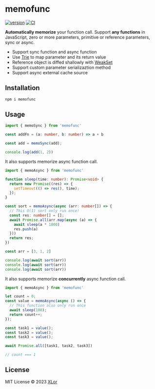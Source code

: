 # memofunc

[![version](https://img.shields.io/npm/v/memofunc?label=memofunc)](https://www.npmjs.com/package/memofunc)
[![CI](https://github.com/yjl9903/memofunc/actions/workflows/ci.yml/badge.svg)](https://github.com/yjl9903/memofunc/actions/workflows/ci.yml)

**Automatically memorize** your function call. Support **any functions** in JavaScript, zero or more parameters, primitive or reference parameters, sync or async.

+ Support sync function and async function
+ Use [Trie](https://en.wikipedia.org/wiki/Trie) to map parameter and its return value
+ Reference object is diffed shallowly with [WeakSet](https://developer.mozilla.org/en-US/docs/Web/JavaScript/Reference/Global_Objects/WeakMap)
+ Support custom parameter serializaztion method
+ Support async external cache source

## Installation

```bash
npm i memofunc
```

## Usage

```ts
import { memoSync } from 'memofunc'

const addFn = (a: number, b: number) => a + b

const add = memoSync(add);

console.log(add(1, 2))
```

It also supports memorize async function call.

```ts
import { memoAsync } from 'memofunc'

function sleep(time: number): Promise<void> {
  return new Promise((res) => {
    setTimeout(() => res(), time);
  });
}

const sort = memoAsync(async (arr: number[]) => {
  // This O(1) sort only run once!
  const res: number[] = [];
  await Promise.all(arr.map(async (a) => {
    await sleep(a * 1000)
    res.push(a)
  }))
  return res;
})

const arr = [3, 1, 2]

console.log(await sort(arr))
console.log(await sort(arr))
console.log(await sort(arr))
```

It also supports memorize **concurrently** async function call.

```ts
import { memoAsync } from 'memofunc'

let count = 0;
const value = memoAsync(async () => {
  // This function also only run once
  await sleep(100);
  return count++;
});

const task1 = value();
const task2 = value();
const task3 = value();

await Promise.all([task1, task2, task3])

// count === 1
```

## License

MIT License © 2023 [XLor](https://github.com/yjl9903)

